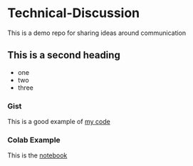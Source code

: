 # Technical-Discussion
This is a demo repo for sharing ideas around communication

## This is a second heading
* one
* two
* three

### Gist
This is a good example of [my code](https://gist.github.com/sohaibabdullah/95a0826900dd003fc9f71624ed4b7974) 

### Colab Example
This is the [notebook](https://github.com/sohaibabdullah/Technical-Discussion/blob/main/technical_docs.ipynb) 
